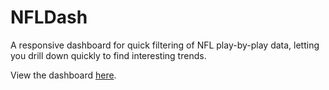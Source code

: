 # NFLDash

A responsive dashboard for quick filtering of NFL play-by-play
data, letting you drill down quickly to find interesting trends.

View the dashboard
[here](https://andrewrook.github.io/NFLDash/templates/dashboard.html).

